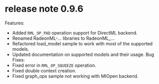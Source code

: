 # release note 0.9.6
Features:
* Added `RML_OP_PAD` operation support for DirectML backend.
* Renamed RadeonML-... libraries to RadeonML_...
* Refactored load_model sample to work with most of the supported models.
* Updated documentation on supported models and their usage.
Bug Fixes:
* Fixed error in `RML_OP_SQUEEZE` operation.
* Fixed double context creation.
* Fixed graph_ops sample not working with MIOpen backend.